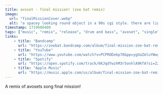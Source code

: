 ```yaml
---
title: avoset - final mission! (zoe bat remix)
image:
  url: "finalMissionCover.webp"
  alt: "a spacey looking round object in a 90s cgi style. there are lightbeams shooting from it"
timestamp: 1719608400
tags: ["music", "remix", "release", "drum and bass", "avoset", "single"]
links:
    - title: "Bandcamp"
      url: "https://zoebat.bandcamp.com/album/final-mission-zoe-bat-remix"
    - title: "YouTube"
      url: "https://www.youtube.com/watch?v=PCPRODokp70&pp=ygUaZmluYWwgbWlzc2lvbiBhdm9zZXQgcmVtaXg%3D"
    - title: "Spotify"
      url: "https://open.spotify.com/track/6KJqdYwzhM3r5onhlA9KfA?si=22834b5adb4b4038"
    - title: "Apple Music"
      url: "https://music.apple.com/us/album/final-mission-zoe-bat-remix/1757957072?i=1757957074"
---
```


A remix of avosets song final mission!
<!--more-->